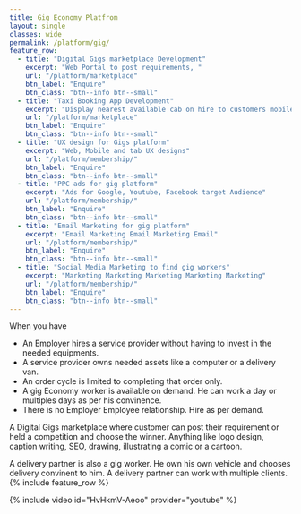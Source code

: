 ```yaml
---
title: Gig Economy Platfrom
layout: single
classes: wide
permalink: /platform/gig/
feature_row:
  - title: "Digital Gigs marketplace Development"
    excerpt: "Web Portal to post requirements, "
    url: "/platform/marketplace"
    btn_label: "Enquire"
    btn_class: "btn--info btn--small"
  - title: "Taxi Booking App Development"
    excerpt: "Display nearest available cab on hire to customers mobile. Android and iPhone app development. App for Driver, Customer, web app for Admin"
    url: "/platform/marketplace"
    btn_label: "Enquire"
    btn_class: "btn--info btn--small"
  - title: "UX design for Gigs platform"
    excerpt: "Web, Mobile and tab UX designs"
    url: "/platform/membership/"
    btn_label: "Enquire"
    btn_class: "btn--info btn--small"
  - title: "PPC ads for gig platform"
    excerpt: "Ads for Google, Youtube, Facebook target Audience"
    url: "/platform/membership/"
    btn_label: "Enquire"
    btn_class: "btn--info btn--small"
  - title: "Email Marketing for gig platform"
    excerpt: "Email Marketing Email Marketing Email"
    url: "/platform/membership/"
    btn_label: "Enquire"
    btn_class: "btn--info btn--small"
  - title: "Social Media Marketing to find gig workers"
    excerpt: "Marketing Marketing Marketing Marketing Marketing"
    url: "/platform/membership/"
    btn_label: "Enquire"
    btn_class: "btn--info btn--small"
---
```



When you have
- An Employer hires a service provider without having to invest in the needed equipments.
- A service provider owns needed assets like a computer or a delivery van.
- An order cycle is limited to completing that order only.
- A gig Economy worker is available on demand. He can work a day or multiples days as per his convinence.
- There is no Employer Employee relationship. Hire as per demand.

A Digital Gigs marketplace where customer can post their requirement or held a competition and choose the winner.
Anything like logo design, caption writing, SEO, drawing, illustrating a comic or a cartoon.

A delivery partner is also a gig worker. He own his own vehicle and chooses delivery convinent to him.
A delivery partner can work with multiple clients.
{% include feature_row %}

{% include video id="HvHkmV-Aeoo" provider="youtube" %}